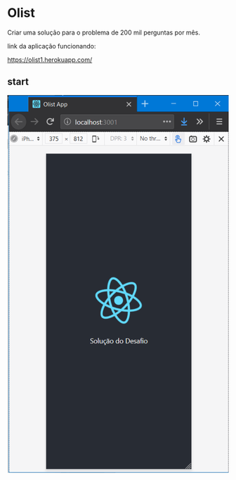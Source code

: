 # Olist

Criar uma solução para o problema de 200 mil perguntas por mês.

link da aplicação funcionando:

https://olist1.herokuapp.com/

## start

![img](./img/start.png)